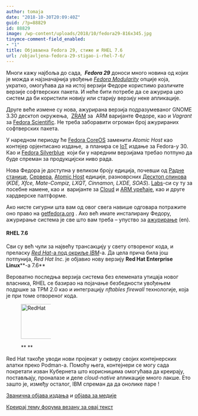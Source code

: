 ```yaml
---
author: tomaja
date: "2018-10-30T20:09:40Z"
guid: /?p=88829
id: 88829
image: /wp-content/uploads/2018/10/fedora29-816x345.jpg
tinymce-comment-field_enabled:
- "1"
title: Објављена Fedora 29, стиже и RHEL 7.6
url: /objavljena-fedora-29-stigao-i-rhel-7-6/
---
```

Многи кажу најбоља до сада,  _**Fedora 29**_ доноси много новина од којих је можда и најзначајнија увођење [_Fedora Modularity_](https://docs.pagure.org/modularity/) опције која, укратко, омогућава да на истој верзији Федоре користимо различите верзије софтверских пакета. И неће бити потребе да се ажурира цео систем да би користили новију или старију верзију неке апликације.

Друге веће измене су нова, ажурирана верзија подразумеваног GNOME 3.30 десктоп окружења,  [ZRAM](https://fedoraproject.org/wiki/Changes/ZRAMforARMimages) за  ARM варијанте Федоре, као и _Vagrant_ за [Fedora Scientific](https://labs.fedoraproject.org/en/scientific/). Не треба заборавити огроман број ажурираних софтверских пакета.

У наредном периоду ће [Fedora CoreOS](https://fedoramagazine.org/announcing-fedora-coreos/) заменити _Atomic Host_ као контејер орјентисано издање,  а планира се [IoT](https://docs.fedoraproject.org/en-US/iot/) издање за Fedora-у 30. Као и [Fedora Silverblue](https://docs.fedoraproject.org/en-US/fedora-silverblue/)  који би у наредним верзијама требао потпуно да буде спреман за продукцијски ниво рада.

Нова Федора је доступна у великом броју едиција, почевши од [Радне станице](https://getfedora.org/en/workstation/download/), [Сервера](https://getfedora.org/en/server/download/), [Atomic Host](https://getfedora.org/en/atomic/download/) едиције, разноврсних <a href="https://spins.fedoraproject.org/" target="_blank" rel="noopener">Десктоп спинова</a> (_KDE, Xfce, Mate-Compiz, LXQT, Cinnamon, LXDE, SOAS_). [Labs](https://labs.fedoraproject.org/)-си су ту за посебне намене, као и  варијанте за [Cloud](https://alt.fedoraproject.org/cloud/) и [ARM уређаје](https://arm.fedoraproject.org/), као и друге хардверске палтформе.

Ако нисте сигурни шта вам од овог свега навише одговара потражите оно право на [getfedora.org](https://getfedora.org/) . Ако већ имате инсталирану Федору, ажурирање система је све што вам треба &#8211; упуство за [ажурирање](https://fedoramagazine.org/upgrading-fedora-27-fedora-28/) (en).

#### RHEL 7.6

Сви су већ чули за највећу трансакцију у свету отвореног кода, и преласку <a href="https://linuxo.org/ibm-kupuje-red-hat-za-34-milijarde-dolara/" target="_blank" rel="noopener"><em>Red Hat</em>-a под окриље <em>IBM</em></a>-a. Да цела прича била још потпунија, _Red Hat Inc_. je објавио нову верзију **Red Hat Enterprise Linux****-a 7.6**

Вероватно последња верзија система без елемената утицаја новог власника, RHEL се базирао на појачање безбедности увођењем  подршке за TPM 2.0 као и интеграцију _nftables firewall_ технологије, која је при томе отвореног кода.<figure id="attachment_1430" aria-describedby="caption-attachment-1430" style="width: 81px" class="wp-caption alignright">

<img class="size-full wp-image-1430" src="/wp-content/uploads/2006/11/redhat.png" alt="RedHat" width="91" height="94" /> <figcaption id="caption-attachment-1430" class="wp-caption-text">** **</figcaption></figure> 

Red Hat такође уводи нови пројекат у оквиру својих контејнерских алатки преко Podman-а. Помоћу њега, контејнери се могу сада покретати изван Кубернета што корисницима омогућава да креирају, постављају, проналазе и деле _cloud-native_ апликације много лакше. Ето зашто је, између осталог, IBM спреман да да онолике паре !

<a href="https://access.redhat.com/documentation/en-us/red_hat_enterprise_linux/7/html/7.6_release_notes/" target="_blank" rel="noopener">Званична објава издања</a> и [објава за медије](https://www.redhat.com/en/about/press-releases/red-hat-refines-hybrid-cloud-innovation-latest-version-world%E2%80%99s-leading-enterprise-linux-platform)

[Креирај тему форума везану за овај текст](https://linuxo.org/nova-tema-na-forumu/?se_pid=88829)